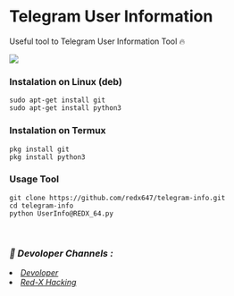 # Telegram User Information
Useful tool to Telegram User Information Tool 🔥 

<img src="https://github.com/HunxByts/Red-XTrack/blob/main/asset/bn.png"/>

### Instalation on Linux (deb)
```
sudo apt-get install git
sudo apt-get install python3
```

### Instalation on Termux
```
pkg install git
pkg install python3
```

### Usage Tool
```
git clone https://github.com/redx647/telegram-info.git
cd telegram-info
python UserInfo@REDX_64.py
```
<br>
<h3><b><i>🤠 Devoloper Channels :</i></b></h3>
<li> <i><a href="https://t.me/REDX_64">Devoloper</a></i></li>
<li>  <i><a href="https://t.me/REDX_HACKIN">Red-X Hacking</a></i></li>
